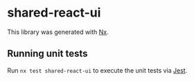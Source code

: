 # shared-react-ui

This library was generated with [Nx](https://nx.dev).

## Running unit tests

Run `nx test shared-react-ui` to execute the unit tests via [Jest](https://jestjs.io).
